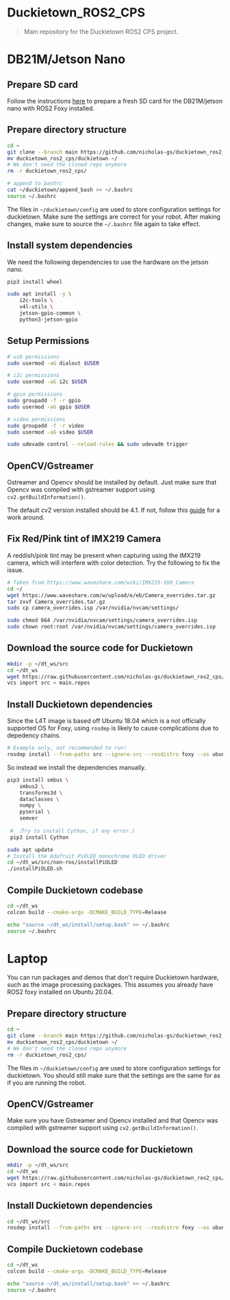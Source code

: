 # Duckietown_ROS2_CPS

> Main repository for the Duckietown ROS2 CPS project.

# DB21M/Jetson Nano

## Prepare SD card
Follow the instructions [here](https://github.com/GAO-XINWEI/Jetson_ROS/tree/step1-Install-ROS2-on-Jetson-Nano) to prepare a fresh SD card for the DB21M/jetson nano with ROS2 Foxy installed.

## Prepare directory structure

```bash
cd ~
git clone --branch main https://github.com/nicholas-gs/duckietown_ros2_cps
mv duckietown_ros2_cps/duckietown ~/
# We don't need the cloned repo anymore
rm -r duckietown_ros2_cps/
```

```bash
# append to bashrc
cat ~/duckietown/append_bash >> ~/.bashrc
source ~/.bashrc
```

The files in `~/duckietown/config` are used to store configuration settings for duckietown. Make sure the settings are correct for your robot. After making changes, make sure to source the `~/.bashrc` file again to take effect.

## Install system dependencies

We need the following dependencies to use the hardware on the jetson nano.

```bash
pip3 install wheel

sudo apt install -y \
    i2c-tools \
    v4l-utils \
    jetson-gpio-common \
    python3-jetson-gpio
```

## Setup Permissions

```bash
# usb permissions
sudo usermod -aG dialout $USER

# i2c permissions
sudo usermod -aG i2c $USER

# gpio permissions
sudo groupadd -f -r gpio
sudo usermod -aG gpio $USER

# video permissions
sudo groupadd -f -r video
sudo usermod -aG video $USER

sudo udevadm control --reload-rules && sudo udevadm trigger
```

## OpenCV/Gstreamer

Gstreamer and Opencv should be installed by default. Just make sure that Opencv was compiled with gstreamer support using `cv2.getBuildInformation()`.

The default cv2 version installed should be 4.1. If not, follow this [guide](https://www.youtube.com/watch?v=3QYayL5y2hk) for a work around.

## Fix Red/Pink tint of IMX219 Camera

A reddish/pink tint may be present when capturing using the IMX219 camera,
which will interfere with color detection. Try the following to fix the issue.

```bash
# Taken from https://www.waveshare.com/wiki/IMX219-160_Camera
cd ~/
wget https://www.waveshare.com/w/upload/e/eb/Camera_overrides.tar.gz
tar zxvf Camera_overrides.tar.gz
sudo cp camera_overrides.isp /var/nvidia/nvcam/settings/

sudo chmod 664 /var/nvidia/nvcam/settings/camera_overrides.isp
sudo chown root:root /var/nvidia/nvcam/settings/camera_overrides.isp
```

## Download the source code for Duckietown

```bash
mkdir -p ~/dt_ws/src
cd ~/dt_ws
wget https://raw.githubusercontent.com/nicholas-gs/duckietown_ros2_cps/main/main.repos
vcs import src < main.repos
```

## Install Duckietown dependencies

Since the L4T image is based off Ubuntu 18.04 which is a not officially supported OS for Foxy, using `rosdep` is likely to cause complications due to depedency chains.

```bash
# Example only, not recommended to run!
rosdep install --from-paths src --ignore-src --rosdistro foxy --os ubuntu:focal -y
```

So instead we install the dependencies manually.
```bash
pip3 install smbus \
    smbus2 \
    transforms3d \
    dataclasses \
    numpy \
    pyserial \
    semver
 
 # （Try to install Cython, if any error.)
 pip3 install Cython

sudo apt update
# Install the Adafruit PiOLED monochrome OLED driver
cd ~/dt_ws/src/non-ros/installPiOLED
./installPiOLED.sh
```

## Compile Duckietown codebase
```bash
cd ~/dt_ws
colcon build --cmake-args -DCMAKE_BUILD_TYPE=Release

echo "source ~/dt_ws/install/setup.bash" >> ~/.bashrc
source ~/.bashrc
```

# Laptop

You can run packages and demos that don't require Duckietown hardware, such as the image processing packages. This assumes you already have ROS2 foxy installed on Ubuntu 20.04.


## Prepare directory structure

```bash
cd ~
git clone --branch main https://github.com/nicholas-gs/duckietown_ros2_cps
mv duckietown_ros2_cps/duckietown ~/
# We don't need the cloned repo anymore
rm -r duckietown_ros2_cps/
```

The files in `~/duckietown/config` are used to store configuration settings for duckietown. You should still make sure that the settings are the same for as if you are running the robot.

## OpenCV/Gstreamer

Make sure you have Gstreamer and Opencv installed and that Opencv was compiled with gstreamer support using `cv2.getBuildInformation()`.


## Download the source code for Duckietown

```bash
mkdir -p ~/dt_ws/src
cd ~/dt_ws
wget https://raw.githubusercontent.com/nicholas-gs/duckietown_ros2_cps/main/main.repos
vcs import src < main.repos
```

## Install Duckietown dependencies

```bash
cd ~/dt_ws/src
rosdep install --from-paths src --ignore-src --rosdistro foxy --os ubuntu:focal -y
```

## Compile Duckietown codebase
```bash
cd ~/dt_ws
colcon build --cmake-args -DCMAKE_BUILD_TYPE=Release

echo "source ~/dt_ws/install/setup.bash" >> ~/.bashrc
source ~/.bashrc
```
